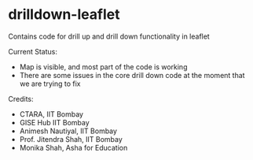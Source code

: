 # drilldown-leaflet
Contains code for drill up and drill down functionality in leaflet

Current Status:
- Map is visible, and most part of the code is working
- There are some issues in the core drill down code at the moment that we are trying to fix

Credits: 
- CTARA, IIT Bombay
- GISE Hub IIT Bombay
- Animesh Nautiyal, IIT Bombay
- Prof. Jitendra Shah, IIT Bombay
- Monika Shah, Asha for Education
